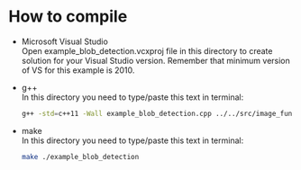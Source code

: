 # How to compile    
- Microsoft Visual Studio    
Open example_blob_detection.vcxproj file in this directory to create solution for your Visual Studio version. Remember that minimum version of VS for this example is 2010.

- g++    
In this directory you need to type/paste this text in terminal:    
	```bash
	g++ -std=c++11 -Wall example_blob_detection.cpp ../../src/image_function_helper.cpp ../../src/image_function.cpp ../../src/blob_detection.cpp ../../src/FileOperation/bitmap.cpp -o application
	```

- make    
In this directory you need to type/paste this text in terminal:    
	```bash
	make ./example_blob_detection
	```
